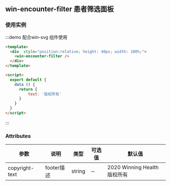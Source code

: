 ## win-encounter-filter 患者筛选面板

### 使用实例
:::demo 配合win-svg 组件使用
```html
<template>
  <div  style="position:relative; height: 40px; width: 100%;">
    <win-encounter-filter />
  </div>
</template>

<script>
  export default {
    data () {
      return {
          text: '版权所有'
      }
    }
  }
</script>

```
:::

### Attributes
| 参数          | 说明    | 类型      | 可选值       | 默认值   |
|------------- |-------- |---------- |-------------  |-------- |
| copyright-text | footer描述  | string  |   －            |    2020 Winning Health 版权所有     |

